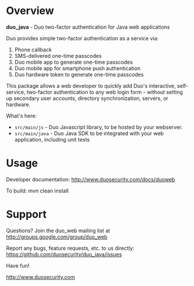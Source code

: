 # Overview

**duo_java** - Duo two-factor authentication for Java web applications

Duo provides simple two-factor authentication as a service via:

1.  Phone callback
2.  SMS-delivered one-time passcodes
3.  Duo mobile app to generate one-time passcodes
4.  Duo mobile app for smartphone push authentication
5.  Duo hardware token to generate one-time passcodes

This package allows a web developer to quickly add Duo's interactive, self-service, two-factor authentication to any web login form - without setting up secondary user accounts, directory synchronization, servers, or hardware.

What's here:

* `src/main/js` - Duo Javascript library, to be hosted by your webserver.
* `src/main/java` - Duo Java SDK to be integrated with your web application, including unit tests

# Usage

Developer documentation: <http://www.duosecurity.com/docs/duoweb>

To build:
mvn clean install

# Support

Questions? Join the duo_web mailing list at
<http://groups.google.com/group/duo_web>

Report any bugs, feature requests, etc. to us directly:
<https://github.com/duosecurity/duo_java/issues>

Have fun!

<http://www.duosecurity.com>

